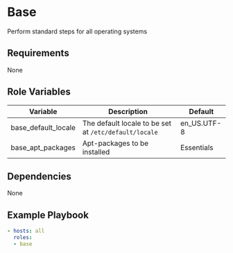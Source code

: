 Base
=========

Perform standard steps for all operating systems

Requirements
------------

None

Role Variables
--------------

| Variable            | Description                                           | Default     |
|---------------------|-------------------------------------------------------|-------------|
| base_default_locale | The default locale to be set at `/etc/default/locale` | en_US.UTF-8 |
| base_apt_packages   | Apt-packages to be installed                          | Essentials  |

Dependencies
------------

None

Example Playbook
----------------
```yaml
- hosts: all
  roles:
  - base
```
